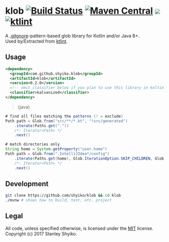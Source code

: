 # klob [![Build Status](https://travis-ci.org/shyiko/klob.svg?branch=master)](https://travis-ci.org/shyiko/klob) [![Maven Central](https://img.shields.io/maven-central/v/com.github.shyiko.klob/klob.svg)](http://search.maven.org/#search%7Cga%7C1%7Cg%3A%22com.github.shyiko.klob%22%20AND%20a%3A%22klob%22) <img src="https://img.shields.io/badge/dependencies-0-green.svg"> <a href="https://ktlint.github.io/"><img src="https://img.shields.io/badge/code%20style-%E2%9D%A4-FF4081.svg" alt="ktlint"></a>

A [.gitgnore](https://git-scm.com/docs/gitignore#_pattern_format)-pattern-based glob library for Kotlin and/or Java 8+.  
Used by/Extracted from [ktlint](https://github.com/shyiko/ktlint).

## Usage

```xml
<dependency>
  <groupId>com.github.shyiko.klob</groupId>
  <artifactId>klob</artifactId>
  <version>0.2.0</version>
  <!-- omit classifier below if you plan to use this library in koltin -->
  <classifier>kalvanized</classifier>
</dependency>
```

> (java)

```java
# find all files matching the patterns (! = exclude) 
Path path = Glob.from("src/**/*.kt", "!src/generated")
    .iterate(Paths.get("."))
    /*: Iterator<Path> */
    .next()

# match directories only
String home = System.getProperty("user.home")
Path path = Glob.from(".IntelliJIdea*/config")
    .iterate(Paths.get(home), Glob.IterationOption.SKIP_CHILDREN, Glob.IterationOption.DIRECTORY)
    /*: Iterator<Path> */
    .next()
```

## Development

```sh
git clone https://github.com/shyiko/klob && cd klob
./mvnw # shows how to build, test, etc. project
```

## Legal

All code, unless specified otherwise, is licensed under the [MIT](https://opensource.org/licenses/MIT) license.  
Copyright (c) 2017 Stanley Shyiko.
